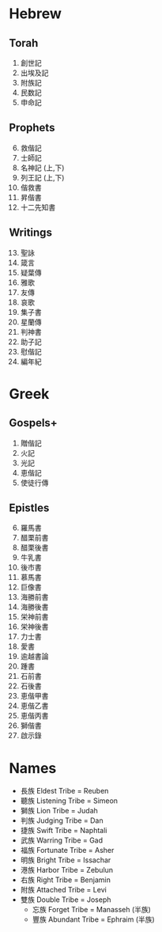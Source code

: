 # Hebrew
## Torah
1. 創世記
2. 出埃及記
3. 附族記
4. 民数記
5. 申命記
## Prophets
6. 救偕記
7. 士師記
8. 名神記 (上,下)
9. 列王記 (上,下)
10. 偕救書
11. 昇偕書
12. 十二先知書
## Writings
13. 聖詠
14. 箴言
15. 疑葉傳
16. 雅歌
17. 友傳
18. 哀歌
19. 集子書
20. 星蘭傳
21. 判神書
22. 助子記
23. 慰偕記
24. 編年紀
# Greek
## Gospels+
1. 贈偕記
2. 火記
3. 光記
4. 恵偕記
5. 使徒行傳
## Epistles
6. 羅馬書
7. 醋栗前書
8. 醋栗後書
9. 牛乳書
10. 後市書
11. 慕馬書
12. 巨像書
13. 海勝前書
14. 海勝後書 
15. 栄神前書 
16. 栄神後書
17. 力士書
18. 愛書
19. 逾越書論
20. 踵書
21. 石前書
22. 石後書
23. 恵偕甲書
24. 恵偕乙書
25. 恵偕丙書
26. 獅偕書
27. 啟示錄
# Names
- 長族 Eldest Tribe = Reuben
- 聽族 Listening Tribe = Simeon
- 獅族 Lion Tribe = Judah
- 判族 Judging Tribe = Dan
- 捷族 Swift Tribe = Naphtali
- 武族 Warring Tribe = Gad
- 福族 Fortunate Tribe = Asher
- 明族 Bright Tribe = Issachar
- 港族 Harbor Tribe = Zebulun
- 右族 Right Tribe = Benjamin
- 附族 Attached Tribe = Levi
- 雙族 Double Tribe = Joseph
	- 忘族 Forget Tribe = Manasseh (半族)
	- 豐族 Abundant Tribe = Ephraim (半族)